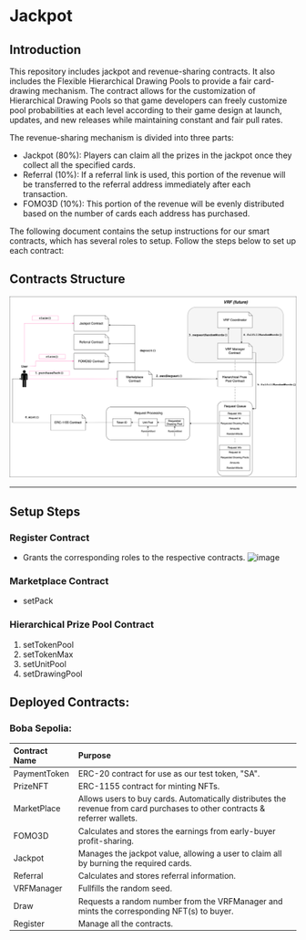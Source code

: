 # Jackpot

## Introduction
This repository includes jackpot and revenue-sharing contracts. It also includes the Flexible Hierarchical Drawing Pools to provide a fair card-drawing mechanism. The contract allows for the customization of Hierarchical Drawing Pools so that game developers can freely customize pool probabilities at each level according to their game design at launch, updates, and new releases while maintaining constant and fair pull rates. 

The revenue-sharing mechanism is divided into three parts:
- Jackpot (80%): Players can claim all the prizes in the jackpot once they collect all the specified cards.
- Referral (10%): If a referral link is used, this portion of the revenue will be transferred to the referral address immediately after each transaction.
- FOMO3D (10%): This portion of the revenue will be evenly distributed based on the number of cards each address has purchased.

The following document contains the setup instructions for our smart contracts, which has several roles to setup. Follow the steps below to set up each contract:
## Contracts Structure
![Alt text](./Jackpot.png?raw=true "Contract Structure")

---

## Setup Steps

### Register Contract
- Grants the corresponding roles to the respective contracts. 
    ![image](https://hackmd.io/_uploads/rJefx9sM0.png)
### Marketplace Contract
- setPack
### Hierarchical Prize Pool Contract
1. setTokenPool 
2. setTokenMax 
3. setUnitPool 
4. setDrawingPool  

## Deployed Contracts:
### Boba Sepolia:


| Contract Name | Purpose                                                                                                                     |
|:------------- |:--------------------------------------------------------------------------------------------------------------------------- |
| PaymentToken  | ERC-20 contract for use as our test token, "SA".                                                                            |
| PrizeNFT      | ERC-1155 contract for minting NFTs.                                                                                         |
| MarketPlace   | Allows users to buy cards. Automatically distributes the revenue from card purchases to other contracts & referrer wallets. |
| FOMO3D        | Calculates and stores the earnings from early-buyer profit-sharing.                                                         |
| Jackpot       | Manages the jackpot value, allowing a user to claim all by burning the required cards.                                      |
| Referral      | Calculates and stores referral information.                                                                                 |
| VRFManager    | Fullfills the random seed.                                                        |
| Draw          | Requests a random number from the VRFManager and mints the corresponding NFT(s) to buyer.                                   |
| Register      | Manage all the contracts.                                                                                                   |



